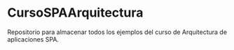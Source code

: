 CursoSPAArquitectura
====================

Repositorio para almacenar todos los ejemplos del curso de Arquitectura 
de aplicaciones SPA.
